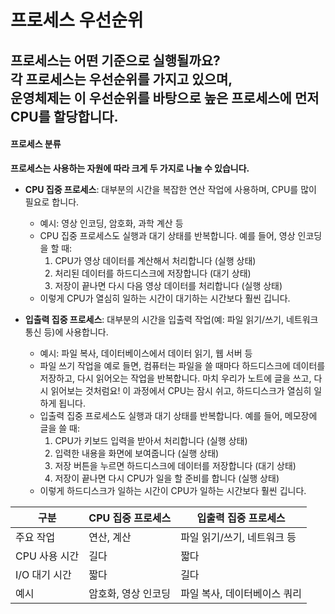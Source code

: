 # 프로세스 우선순위

프로세스는 어떤 기준으로 실행될까요?  
각 프로세스는 우선순위를 가지고 있으며,  
운영체제는 이 우선순위를 바탕으로 높은 프로세스에 먼저 CPU를 할당합니다.
---
#### 프로세스 분류

**프로세스는 사용하는 자원에 따라 크게 두 가지로 나눌 수 있습니다.**

- **CPU 집중 프로세스**: 대부분의 시간을 복잡한 연산 작업에 사용하며, CPU를 많이 필요로 합니다.
  - 예시: 영상 인코딩, 암호화, 과학 계산 등
  - CPU 집중 프로세스도 실행과 대기 상태를 반복합니다. 예를 들어, 영상 인코딩을 할 때:
    1. CPU가 영상 데이터를 계산해서 처리합니다 (실행 상태)
    2. 처리된 데이터를 하드디스크에 저장합니다 (대기 상태)
    3. 저장이 끝나면 다시 다음 영상 데이터를 처리합니다 (실행 상태)
  - 이렇게 CPU가 열심히 일하는 시간이 대기하는 시간보다 훨씬 깁니다.

- **입출력 집중 프로세스**: 대부분의 시간을 입출력 작업(예: 파일 읽기/쓰기, 네트워크 통신 등)에 사용합니다.
  - 예시: 파일 복사, 데이터베이스에서 데이터 읽기, 웹 서버 등
  - 파일 쓰기 작업을 예로 들면, 컴퓨터는 파일을 쓸 때마다 하드디스크에 데이터를 저장하고, 다시 읽어오는 작업을 반복합니다. 마치 우리가 노트에 글을 쓰고, 다시 읽어보는 것처럼요! 이 과정에서 CPU는 잠시 쉬고, 하드디스크가 열심히 일하게 됩니다.
  - 입출력 집중 프로세스도 실행과 대기 상태를 반복합니다. 예를 들어, 메모장에 글을 쓸 때:
    1. CPU가 키보드 입력을 받아서 처리합니다 (실행 상태)
    2. 입력한 내용을 화면에 보여줍니다 (실행 상태)
    3. 저장 버튼을 누르면 하드디스크에 데이터를 저장합니다 (대기 상태)
    4. 저장이 끝나면 다시 CPU가 일을 할 준비를 합니다 (실행 상태)
  - 이렇게 하드디스크가 일하는 시간이 CPU가 일하는 시간보다 훨씬 깁니다.

| 구분           | CPU 집중 프로세스           | 입출력 집중 프로세스         |
|----------------|----------------------------|-----------------------------|
| 주요 작업      | 연산, 계산                 | 파일 읽기/쓰기, 네트워크 등  |
| CPU 사용 시간  | 길다                        | 짧다                        |
| I/O 대기 시간  | 짧다                        | 길다                        |
| 예시           | 암호화, 영상 인코딩         | 파일 복사, 데이터베이스 쿼리 |